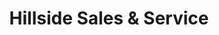 ---
title: "Hillside Sales & Service"
url: /mahanoy-city/hillside-sales-and-service/
shop: car repair
---